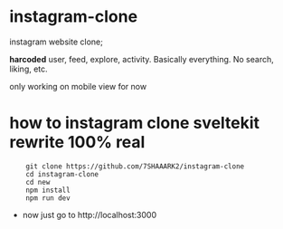 # instagram-clone
instagram website clone; 

**harcoded** user, feed, explore, activity. Basically everything. No search, liking, etc.

only working on mobile view for now

# how to instagram clone sveltekit rewrite 100% real

```
    git clone https://github.com/7SHAAARK2/instagram-clone
    cd instagram-clone
    cd new
    npm install
    npm run dev
```

* now just go to http://localhost:3000